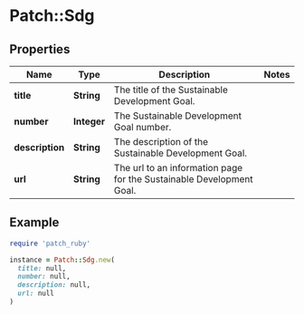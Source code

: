# Patch::Sdg

## Properties

| Name | Type | Description | Notes |
| ---- | ---- | ----------- | ----- |
| **title** | **String** | The title of the Sustainable Development Goal. |  |
| **number** | **Integer** | The Sustainable Development Goal number. |  |
| **description** | **String** | The description of the Sustainable Development Goal. |  |
| **url** | **String** | The url to an information page for the Sustainable Development Goal. |  |

## Example

```ruby
require 'patch_ruby'

instance = Patch::Sdg.new(
  title: null,
  number: null,
  description: null,
  url: null
)
```

